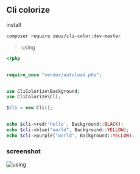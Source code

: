 ## Cli colorize 

install
```
composer require zeus/cli-color:dev-master
```



>using
```php
<?php


require_once "vendor/autoload.php";


use CliColorize\Background;
use CliColorize\Cli;

$cli = new Cli();


echo $cli->red('hello', Background::BLACK);
echo $cli->blue("world", Background::YELLOW);
echo $cli->purple("world", Background::YELLOW);

```

### screenshot 

![using](https://i.ibb.co/7N8sGf9/Screenshot-from-2020-08-28-00-00-54.png)
